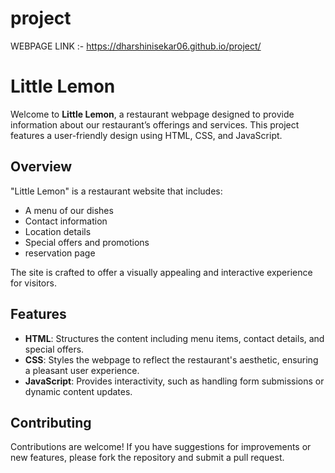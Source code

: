 # project

 WEBPAGE LINK :- https://dharshinisekar06.github.io/project/


# Little Lemon

Welcome to **Little Lemon**, a restaurant webpage designed to provide information about our restaurant’s offerings and services. This project features a user-friendly design using HTML, CSS, and JavaScript.

## Overview

"Little Lemon" is a restaurant website that includes:

- A menu of our dishes
- Contact information
- Location details
- Special offers and promotions
- reservation page

The site is crafted to offer a visually appealing and interactive experience for visitors.

## Features

- **HTML**: Structures the content including menu items, contact details, and special offers.
- **CSS**: Styles the webpage to reflect the restaurant's aesthetic, ensuring a pleasant user experience.
- **JavaScript**: Provides interactivity, such as handling form submissions or dynamic content updates.


## Contributing

Contributions are welcome! If you have suggestions for improvements or new features, please fork the repository and submit a pull request.



